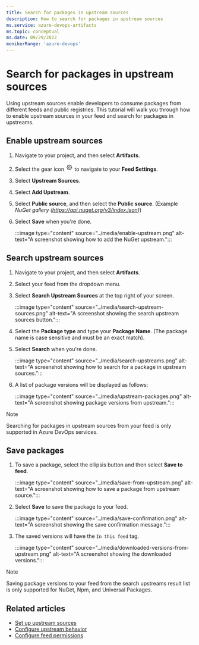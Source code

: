 ```yaml
---
title: Search for packages in upstream sources
description: How to search for packages in upstream sources
ms.service: azure-devops-artifacts
ms.topic: conceptual
ms.date: 09/29/2022
monikerRange: 'azure-devops'
---
```


# Search for packages in upstream sources

Using upstream sources enable developers to consume packages from different feeds and public registries. This tutorial will walk you through how to enable upstream sources in your feed and search for packages in upstreams.

## Enable upstream sources

1. Navigate to your project, and then select **Artifacts**.

1. Select the gear icon ![gear icon](../../media/icons/gear-icon.png) to navigate to your **Feed Settings**.

1. Select **Upstream Sources**.

1. Select **Add Upstream**.

1. Select **Public source**, and then select the **Public source**. (Example *NuGet gallery (https://api.nuget.org/v3/index.json)*)

1. Select **Save** when you're done.

    :::image type="content" source="../media/enable-upstream.png" alt-text="A screenshot showing how to add the NuGet upstream.":::

## Search upstream sources

1. Navigate to your project, and then select **Artifacts**.

1. Select your feed from the dropdown menu.

1. Select **Search Upstream Sources** at the top right of your screen.

    :::image type="content" source="../media/search-upstream-sources.png" alt-text="A screenshot showing the search upstream sources button.":::

1. Select the **Package type** and type your **Package Name**. (The package name is case sensitive and must be an exact match).

1. Select **Search** when you're done.

    :::image type="content" source="../media/search-upstreams.png" alt-text="A screenshot showing how to search for a package in upstream sources.":::

1. A list of package versions will be displayed as follows:

    :::image type="content" source="../media/upstream-packages.png" alt-text="A screenshot showing package versions from upstream.":::

> [!NOTE]
> Searching for packages in upstream sources from your feed is only supported in Azure DevOps services.

## Save packages

1. To save a package, select the ellipsis button and then select  **Save to feed**.

    :::image type="content" source="../media/save-from-upstream.png" alt-text="A screenshot showing how to save a package from upstream source.":::

1. Select **Save** to save the package to your feed.

    :::image type="content" source="../media/save-confirmation.png" alt-text="A screenshot showing the save confirmation message.":::

1. The saved versions will have the `In this feed` tag.

    :::image type="content" source="../media/downloaded-versions-from-upstream.png" alt-text="A screenshot showing the downloaded versions.":::

> [!NOTE]
> Saving package versions to your feed from the search upstreams result list is only supported for NuGet, Npm, and Universal Packages.

## Related articles

- [Set up upstream sources](./set-up-upstream-sources.md)
- [Configure upstream behavior](../concepts/upstream-behavior.md)
- [Configure feed permissions](../feeds/feed-permissions.md)